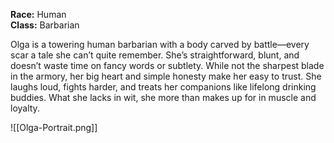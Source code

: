 **Race:** Human  
**Class:** Barbarian

Olga is a towering human barbarian with a body carved by battle—every scar a tale she can’t quite remember. She’s straightforward, blunt, and doesn’t waste time on fancy words or subtlety. While not the sharpest blade in the armory, her big heart and simple honesty make her easy to trust. She laughs loud, fights harder, and treats her companions like lifelong drinking buddies. What she lacks in wit, she more than makes up for in muscle and loyalty.

![[Olga-Portrait.png]]

